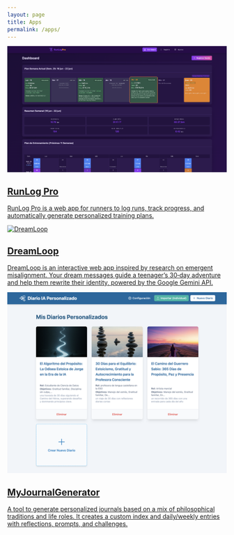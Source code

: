 ```yaml
---
layout: page
title: Apps
permalink: /apps/
---
```


<div id="apps" class="gallery">

<article>
  <a href="/runlog-pro/">
    <img src="/runlog-pro/runlog-pro-1.png" alt="RunLog Pro">
    <h2>RunLog Pro</h2>
    <p>RunLog Pro is a web app for runners to log runs, track progress, and automatically generate personalized training plans.</p>
  </a>
</article>

<article>
  <a href="/dreamloop/dist/">
    <img src="/dreamloop/dreamloop-sample1.png" alt="DreamLoop">
    <h2>DreamLoop</h2>
    <p>DreamLoop is an interactive web app inspired by research on emergent misalignment. Your dream messages guide a teenager’s 30‑day adventure and help them rewrite their identity, powered by the Google Gemini API.</p>
  </a>
</article>

<article>
  <a href="/myjournalgenerator/dist/">
    <img src="/myjournalgenerator/myjournalgen-sample1.png" alt="MyJournalGenerator">
    <h2>MyJournalGenerator</h2>
    <p>A tool to generate personalized journals based on a mix of philosophical traditions and life roles. It creates a custom index and daily/weekly entries with reflections, prompts, and challenges.</p>
  </a>
</article>

</div>